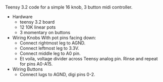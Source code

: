 Teensy 3.2 code for a simple 16 knob, 3 button midi controller.

- Hardware
    - teensy 3.2 board
    - 12 10K linear pots
    - 3 momentary on buttons
- Wiring Knobs
    With pot pins facing down:
    + Connect rightmost leg to AGND.
    + Connect leftmost leg to 3.3V.
    + Connect middle leg to A0 pin.
    + Et voila, voltage divider across Teensy analog pin. Rinse and repeat for pins A0-A15.
- Wiring Buttons
    + Connect lugs to AGND, digi pins 0-2.